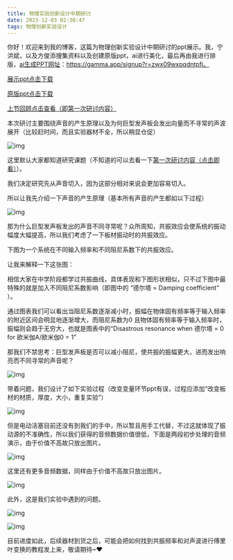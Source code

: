 ```yaml
---
title: 物理实验创新设计中期研讨
date: 2023-12-03 02:30:47
tags: 物理创新实验设计
---
```


​		你好！欢迎来到我的博客，这篇为物理创新实验设计中期研讨的ppt展示。我，宁洪斌，以及方俊添搜集资料以及创建原版ppt，ai进行美化，最后再由我进行排版，[ai生成PPT网址](https://gamma.app/signup?r=zwx09wxpqdntpfi)：https://gamma.app/signup?r=zwx09wxpqdntpfi。

[展示ppt点击下载](/ppt/physics/2312030.pptx "ppt下载")

[原版ppt点击下载](/ppt/physics/2312031.pptx "ppt下载")

[上节回顾点击查看（即第一次研讨内容）](http://hezi.space/2023/10/29/%E7%89%A9%E7%90%86%E5%88%9B%E6%96%B0%E5%AE%9E%E9%AA%8C%E8%AE%BE%E8%AE%A1/)



本次研讨主要围绕声音的产生原理以及为何巨型发声板会发出向量而不寻常的声波展开（比较赶时间，而且实验器材不全，所以稍显仓促）

![img](/pic/physics/2312030/2312030_01.png)

这里默认大家都知道研究课题（不知道的可以去看一下[第一次研讨内容（点击即看）](http://hezi.space/2023/10/29/%E7%89%A9%E7%90%86%E5%88%9B%E6%96%B0%E5%AE%9E%E9%AA%8C%E8%AE%BE%E8%AE%A1/)）。

我们决定研究先从声音切入，因为这部分相对来说会更加容易切入。

所以让我先介绍一下声音的产生原理（基本所有声音的产生都如以下过程）

![img](/pic/physics/2312030/2312030_02.png)

那为什么巨型发声板发出的声音不同寻常呢？众所周知，共振效应会使系统的振动幅度大幅提高，所以我们考虑了一下板材振动时的共振效应。

下图为一个系统在不同输入频率和不同阻尼系数下的共振效应。

让我来解释一下这张图：

相信大家在中学阶段都学过共振曲线，具体表现和下图形状相似，只不过下图中最特殊的就是加入不同阻尼系数影响（即图中的 “德尔塔 = Damping coefficient” ）。

通过图表我们可以看出当阻尼系数逐渐减小时，振幅在物体固有频率等于输入频率的附近区间会明显地逐渐增大，而阻尼系数为0 且物体固有频率等于输入频率时，振幅则会趋于无穷大，也就是图表中的“Disastrous resonance when 德尔塔 = 0 for 欧米伽A/欧米伽0 = 1”

那我们不禁思考：巨型发声板是否可以减小阻尼，使共振的振幅更大，进而发出响亮而不同寻常的声音呢？

![img](/pic/physics/2312030/2312030_03.png)

带着问题，我们设计了如下实验过程（改变变量环节ppt有误，过程应添加“改变板材的材质，厚度，大小，重复实验”）

![img](/pic/physics/2312030/2312030_04.png)

但是电动活塞目前还没有到我们的手中，所以暂且用手工代替，不过这就体现了振动源的不准确性，所以我们获得的音频数据价值很低，下面是两段初步处理的音频演示，由于价值不高故只放出图片。

![img](/pic/physics/2312030/2312030_05.png)

这里还有更多音频数据，同样由于价值不高故只放出图片。

![img](/pic/physics/2312030/2312030_06.png)

此外，这是我们实验中遇到的问题。

![img](/pic/physics/2312030/2312030_07.png)

![img](/pic/physics/2312030/2312030_08.png)

目前进度如此，后续器材到货之后，可能会把如何找到共振频率和对声波进行傅里叶变换的教程发上来，敬请期待~♥



